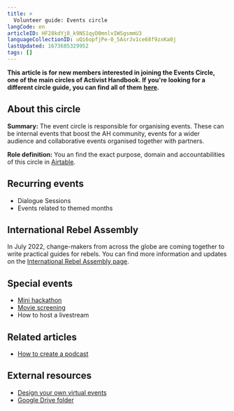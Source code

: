 ```yaml
---
title: >
  Volunteer guide: Events circle
langCode: en
articleID: HF28kdYj8_k9NS1qyD0mnlvIWSgsmmU3
languageCollectionID: uQi6opfjPe-0_5AsrJv1ce68f9zxKa0j
lastUpdated: 1673685329952
tags: []
---
```


**This article is for new members interested in joining the Events Circle, one of the main circles of Activist Handbook. If you're looking for a different circle guide, you can find all of them** [**here**](/support)**.**

## About this circle

**Summary:** The event circle is responsible for organising events. These can be internal events that boost the AH community, events for a wider audience and collaborative events organised together with partners.

**Role definition:** You an find the exact purpose, domain and accountabilities of this circle in [Airtable](https://airtable.com/shrnow8KNDUtO4oGq/tblTRJuhY3VDCNwJr/viwQ80eK0aE226gpv/recHZ7kAZgrlcuUkn).

## Recurring events

-   Dialogue Sessions
-   Events related to themed months

## International Rebel Assembly

In July 2022, change-makers from across the globe are coming together to write practical guides for rebels. You can find more information and updates on the [International Rebel Assembly page](/rebelassembly).

## Special events

-   [Mini hackathon](/support/events/mini-hackathon)
-   [Movie screening](/support/events/movie-screening)
-   How to host a livestream

## Related articles

-   [How to create a podcast](/support/events/podcastguide)

## External resources

-   [Design your own virtual events](https://foundation.mozilla.org/en/blog/mozfest-resources-to-design-your-own-virtual-events/)
-   [Google Drive folder](https://drive.google.com/drive/folders/1AgKDOhCp_2FnsnYRLNkfwwggUhK5rTz-)